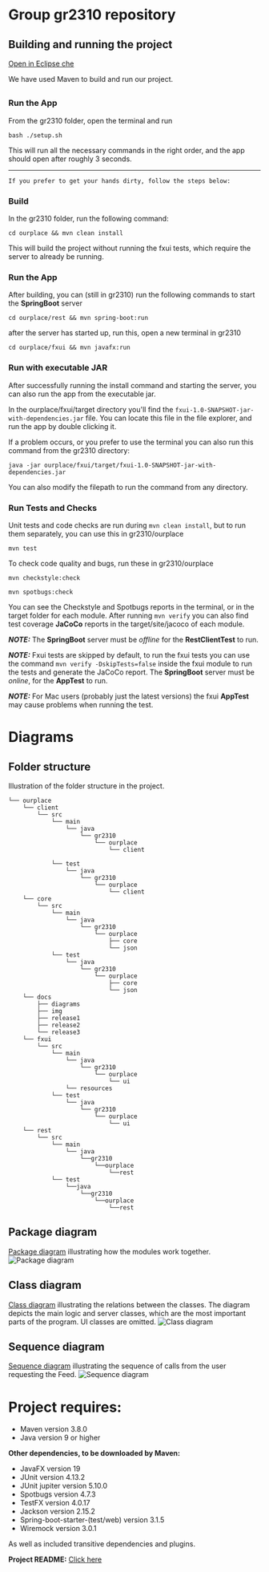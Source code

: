# Group gr2310 repository 

## Building and running the project

[Open in Eclipse che](https://che.stud.ntnu.no/#https://gitlab.stud.idi.ntnu.no/it1901/groups-2023/gr2310/gr2310?new)

We have used Maven to build and run our project.

##

### Run the App

From the gr2310 folder, open the terminal and run
```
bash ./setup.sh
```

This will run all the necessary
commands in the right order, and the app should open after roughly 3 seconds.

---
`If you prefer to get your hands dirty, follow the steps below:`

### Build
In the gr2310 folder, run the following command:
```
cd ourplace && mvn clean install
```
This will build the project without running the fxui tests, which require the server to already be running.

### Run the App
After building, you can (still in gr2310) run the following commands to start the **SpringBoot** server
```
cd ourplace/rest && mvn spring-boot:run
```
after the server has started up, run this, open a new terminal in gr2310
```
cd ourplace/fxui && mvn javafx:run
```

### Run with executable JAR
After successfully running the install command and starting the server, you can also run the app from the executable jar.

In the ourplace/fxui/target directory you'll find the `fxui-1.0-SNAPSHOT-jar-with-dependencies.jar` file. You can locate this file in the file explorer, and run the app by double clicking it. 

If a problem occurs, or you prefer to use the terminal you can also run this command from the gr2310 directory:
```
java -jar ourplace/fxui/target/fxui-1.0-SNAPSHOT-jar-with-dependencies.jar
```
You can also modify the filepath to run the command from any directory.

### Run Tests and Checks 
Unit tests and code checks are run during `mvn clean install`, but to run them separately, you can use this in gr2310/ourplace
```
mvn test
``` 
To check code quality and bugs, run these in gr2310/ourplace
```
mvn checkstyle:check
```
```
mvn spotbugs:check
```
You can see the Checkstyle and Spotbugs reports in the terminal, or in the target folder for each module. After running `mvn verify` you can also find test coverage **JaCoCo** reports in the target/site/jacoco of each module.

**_NOTE:_** The **SpringBoot** server must be _offline_ for the **RestClientTest** to run.

**_NOTE:_** Fxui tests are skipped by default, to run the fxui tests you can use the command `mvn verify -DskipTests=false` inside the fxui module to run the tests and generate the JaCoCo report. The **SpringBoot** server must be _online_, for the **AppTest** to run.

**_NOTE:_** For Mac users (probably just the latest versions) the fxui **AppTest** may cause problems when running the test.

# Diagrams
## Folder structure
Illustration of the folder structure in the project. 

```
└── ourplace
    └── client
        └── src
            └── main
                └── java
                    └── gr2310
                        └── ourplace
                            └── client

            └── test
                └── java
                    └── gr2310
                        └── ourplace
                            └── client
    └── core
        └── src
            └── main
                └── java
                    └── gr2310
                        └── ourplace
                            ├── core
                            └── json
            └── test
                └── java
                    └── gr2310
                        └── ourplace
                            ├── core
                            └── json
    └── docs
        ├── diagrams
        ├── img
        ├── release1
        ├── release2
        └── release3
    └── fxui
        └── src
            └── main
                └── java
                    └── gr2310
                        └── ourplace
                            └── ui
                └── resources
            └── test
                └── java
                    └── gr2310
                        └── ourplace
                            └── ui
    └── rest
        └── src
            └── main
                └── java
                    └──gr2310
                        └──ourplace
                            └──rest
            └── test
                └──java
                    └──gr2310
                        └──ourplace
                            └──rest
```
## Package diagram
[Package diagram](ourplace/docs/diagrams/architecture.puml) illustrating how the modules work together. 
![Package diagram](ourplace/docs/img/packageDiagram.png)

## Class diagram
[Class diagram](ourplace/docs/diagrams/classDiagram.puml) illustrating the relations between the classes. The diagram depicts the main logic and server classes, which are the most important parts of the program. UI classes are omitted.
![Class diagram](ourplace/docs/img/classDiagram.png) 

## Sequence diagram 
[Sequence diagram](ourplace/docs/diagrams/sequenceDiagram.puml) illustrating the sequence of calls from the user requesting the Feed.
![Sequence diagram](ourplace/docs/img/sequenceDiagram.png) 

# Project requires:
- Maven version 3.8.0
- Java version 9 or higher

**Other dependencies, to be downloaded by Maven:**
- JavaFX version 19
- JUnit version 4.13.2
- JUnit jupiter version 5.10.0
- Spotbugs version 4.7.3
- TestFX version 4.0.17
- Jackson version 2.15.2
- Spring-boot-starter-(test/web) version 3.1.5
- Wiremock version 3.0.1

As well as included transitive dependencies and plugins.

**Project README:** [Click here](ourplace/README.md)